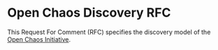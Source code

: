 # Open Chaos Discovery RFC

This Request For Comment (RFC) specifies the discovery model of the
[Open Chaos Initiative][oci].

[oci]: https://openchaos.io/